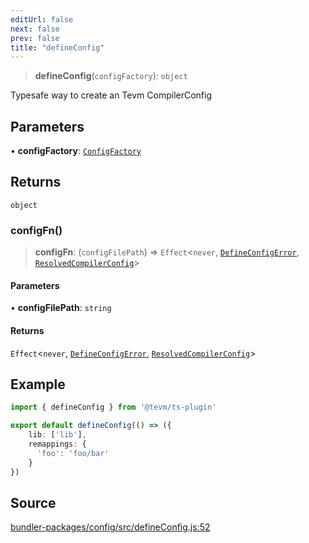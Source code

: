 ```yaml
---
editUrl: false
next: false
prev: false
title: "defineConfig"
---
```


> **defineConfig**(`configFactory`): `object`

Typesafe way to create an Tevm CompilerConfig

## Parameters

• **configFactory**: [`ConfigFactory`](/reference/types/type-aliases/configfactory/)

## Returns

`object`

### configFn()

> **configFn**: (`configFilePath`) => `Effect`\<`never`, [`DefineConfigError`](/reference/classes/defineconfigerror/), [`ResolvedCompilerConfig`](/reference/types/type-aliases/resolvedcompilerconfig/)\>

#### Parameters

• **configFilePath**: `string`

#### Returns

`Effect`\<`never`, [`DefineConfigError`](/reference/classes/defineconfigerror/), [`ResolvedCompilerConfig`](/reference/types/type-aliases/resolvedcompilerconfig/)\>

## Example

```ts
import { defineConfig } from '@tevm/ts-plugin'

export default defineConfig(() => ({
	lib: ['lib'],
	remappings: {
	  'foo': 'foo/bar'
	}
})
```

## Source

[bundler-packages/config/src/defineConfig.js:52](https://github.com/evmts/tevm-monorepo/blob/main/bundler-packages/config/src/defineConfig.js#L52)
